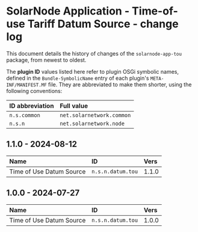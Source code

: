 # SolarNode Application - Time-of-use Tariff Datum Source - change log

This document details the history of changes of the `solarnode-app-tou` package, from
newest to oldest.

The **plugin ID** values listed here refer to plugin OSGi symbolic names, defined in the
`Bundle-SymbolicName` entry of each plugin's `META-INF/MANIFEST.MF` file. They are abbreviated to
make them shorter, using the following conventions:

| ID abbreviation | Full value                |
|:----------------|:--------------------------|
| `n.s.common`    | `net.solarnetwork.common` |
| `n.s.n`         | `net.solarnetwork.node`   |

## 1.1.0 - 2024-08-12

| Name                     | ID                | Vers  |
|:-------------------------|:------------------|:------|
| Time of Use Datum Source | `n.s.n.datum.tou` | 1.1.0 |


## 1.0.0 - 2024-07-27

| Name                     | ID                | Vers  |
|:-------------------------|:------------------|:------|
| Time of Use Datum Source | `n.s.n.datum.tou` | 1.0.0 |
